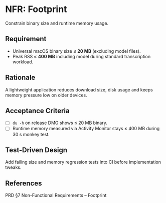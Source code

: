 # NFR: Footprint

Constrain binary size and runtime memory usage.

## Requirement

- Universal macOS binary size ≤ **20 MB** (excluding model files).
- Peak RSS ≤ **400 MB** including model during standard transcription workload.

## Rationale

A lightweight application reduces download size, disk usage and keeps memory pressure low on older
devices.

## Acceptance Criteria

- [ ] `du -h` on release DMG shows ≤ 20 MB binary.
- [ ] Runtime memory measured via Activity Monitor stays ≤ 400 MB during 30 s monkey test.

## Test-Driven Design

Add failing size and memory regression tests into CI before implementation tweaks.

## References

PRD §7 Non-Functional Requirements – Footprint
